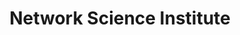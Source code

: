---
dateStart: 2016-04-21
dateEnd: 2016-04-21
title: "Network Science Institute"
venue: "Indiana University"
organizer: Valentin Pentchev
credit: "Places & Spaces"
city: Bloomington
state: IN
country: USA
pdfLink:
venueImages:
 - sm: image01.sm.jpg
   lg: image01.lg.jpg
 - sm: image02.sm.jpg
   lg: image02.lg.jpg
 - sm: image03.sm.jpg
   lg: image03.lg.jpg
 - sm: image04.sm.jpg
---